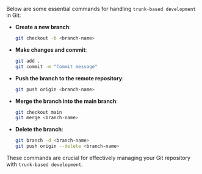Below are some essential commands for handling `trunk-based development` in Git:

- **Create a new branch**:
    ```sh
    git checkout -b <branch-name>
    ```

- **Make changes and commit**:
    ```sh
    git add .
    git commit -m "Commit message"
    ```

- **Push the branch to the remote repository**:
    ```sh
    git push origin <branch-name>
    ```

- **Merge the branch into the main branch**:
    ```sh
    git checkout main
    git merge <branch-name>
    ```

- **Delete the branch**:
    ```sh
    git branch -d <branch-name>
    git push origin --delete <branch-name>
    ```

These commands are crucial for effectively managing your Git repository with `trunk-based development`.
